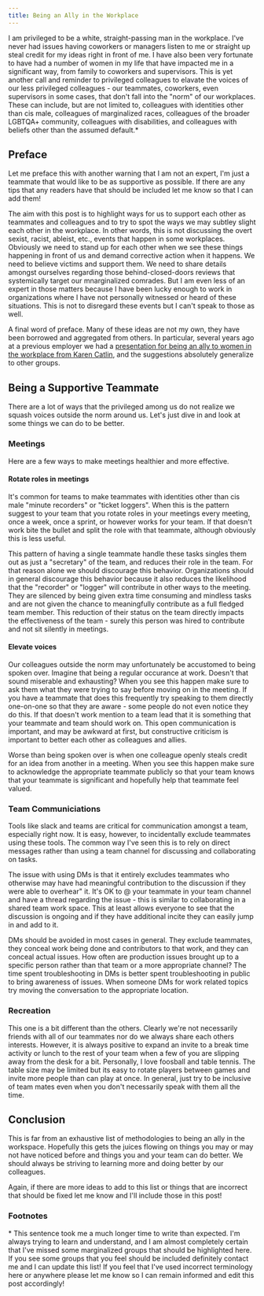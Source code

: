 ```yaml
---
title: Being an Ally in the Workplace
---
```


I am privileged to be a white, straight-passing man in the workplace. I've never
had issues having coworkers or managers listen to me or straight up steal credit
for my ideas right in front of me. I have also been very fortunate to have had a
number of women in my life that have impacted me in a significant way, from
family to coworkers and supervisors. This is yet another call and reminder to
privileged colleagues to elavate the voices of our less privileged colleagues -
our teammates, coworkers, even supervisors in some cases, that don't fall into
the "norm" of our workplaces. These can include, but are not limited to,
colleagues with identities other than cis male, colleagues of marginalized
races, colleagues of the broader LGBTQA+ community, colleagues with disabilities,
and colleagues with beliefs other than the assumed default.\*

## Preface

Let me preface this with another warning that I am not an expert, I'm just a
teammate that would like to be as supportive as possible. If there are any tips
that any readers have that should be included let me know so that I can add
them!

The aim with this post is to highlight ways for us to support each other as
teammates and colleagues and to try to spot the ways we may subtley slight each
other in the workplace. In other words, this is not discussing the overt sexist,
racist, ableist, etc., events that happen in some workplaces. Obviously we need
to stand up for each other when we see these things happening in front of us and
demand corrective action when it happens. We need to believe victims and support
them. We need to share details amongst ourselves regarding those
behind-closed-doors reviews that systemically target our mnarginalized comrades.
But I am even less of an expert in those matters because I have been lucky
enough to work in organizations where I have not personally witnessed or heard
of these situations. This is not to disregard these events but I can't speak to
those as well.

A final word of preface. Many of these ideas are not my own, they have been
borrowed and aggregated from others. In particular, several years ago at a
previous employer we had a [presentation for being an ally to women in the
workplace from Karen Catlin](https://karencatlin.com/past-appearances/), and the
suggestions absolutely generalize to other groups.

## Being a Supportive Teammate

There are a lot of ways that the privileged among us do not realize we squash
voices outside the norm around us. Let's just dive in and look at some things
we can do to be better.

### Meetings

Here are a few ways to make meetings healthier and more effective.

#### Rotate roles in meetings

It's common for teams to make teammates with identities other than cis male
"minute recorders" or "ticket loggers". When this is the pattern suggest to your
team that you rotate roles in your meetings every meeting, once a week, once
a sprint, or however works for your team. If that doesn't work bite the bullet
and split the role with that teammate, although obviously this is less useful.

This pattern of having a single teammate handle these tasks singles them out
as just a "secretary" of the team, and reduces their role in the team. For
that reason alone we should discourage this behavior. Organizations should in
general discourage this behavior because it also reduces the likelihood that
the "recorder" or "logger" will contribute in other ways to the meeting. They
are silenced by being given extra time consuming and mindless tasks and are not
given the chance to meaningfully contribute as a full fledged team member. This
reduction of their status on the team directly impacts the effectiveness of the
team - surely this person was hired to contribute and not sit silently in
meetings.

#### Elevate voices

Our colleagues outside the norm may unfortunately be accustomed to being spoken
over. Imagine that being a regular occurance at work. Doesn't that sound
miserable and exhausting? When you see this happen make sure to ask them what
they were trying to say before moving on in the meeting. If you have a teammate
that does this frequently try speaking to them directly one-on-one so that they
are aware - some people do not even notice they do this. If that doesn't work
mention to a team lead that it is something that your teammate and team should
work on. This open communication is important, and may be awkward at first, but
constructive criticism is important to better each other as colleagues and
allies.

Worse than being spoken over is when one colleague openly steals credit for an
idea from another in a meeting. When you see this happen make sure to
acknowledge the appropriate teammate publicly so that your team knows that your
teammate is significant and hopefully help that teammate feel valued.

### Team Communiciations

Tools like slack and teams are critical for communication amongst a team,
especially right now. It is easy, however, to incidentally exclude teammates
using these tools. The common way I've seen this is to rely on direct messages
rather than using a team channel for discussing and collaborating on tasks.

The issue with using DMs is that it entirely excludes teammates who otherwise
may have had meaningful contribution to the discussion if they were able to
overhear" it. It's OK to @ your teammate in your team channel and have a thread
regarding the issue - this is similar to collaborating in a shared team work
space. This at least allows everyone to see that the discussion is ongoing and
if they have additional incite they can easily jump in and add to it.

DMs should be avoided in most cases in general. They exclude teammates, they
conceal work being done and contributors to that work, and they can conceal
actual issues. How often are production issues brought up to a specific person
rather than that team or a more appropriate channel? The time spent
troubleshooting in DMs is better spent troubleshooting in public to bring
awareness of issues. When someone DMs for work related topics try moving the
conversation to the appropriate location.

### Recreation

This one is a bit different than the others. Clearly we're not necessarily
friends with all of our teammates nor do we always share each others interests.
However, it is always positive to expand an invite to a break time activity
or lunch to the rest of your team when a few of you are slipping away from the
desk for a bit. Personally, I love foosball and table tennis. The table size
may be limited but its easy to rotate players between games and invite more
people than can play at once. In general, just try to be inclusive of team mates
even when you don't necessarily speak with them all the time.

## Conclusion

This is far from an exhaustive list of methodologies to being an ally in the
workspace. Hopefully this gets the juices flowing on things you may or may not
have noticed before and things you and your team can do better. We should
always be striving to learning more and doing better by our colleagues.

Again, if there are more ideas to add to this list or things that are incorrect
that should be fixed let me know and I'll include those in this post!

### Footnotes

\* This sentence took me a much longer time to write than expected. I'm always
trying to learn and understand, and I am almost completely certain that I've
missed some marginalized groups that should be highlighted here. If you see
some groups that you feel should be included definitely contact me and I can
update this list! If you feel that I've used incorrect terminology here or
anywhere please let me know so I can remain informed and edit this post
accordingly!
